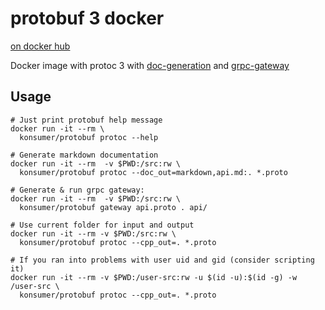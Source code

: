 # protobuf 3 docker

[on docker hub](https://registry.hub.docker.com/u/konsumer/protobuf/)

Docker image with protoc 3 with [doc-generation](https://github.com/estan/protoc-gen-doc) and [grpc-gateway](https://github.com/grpc-ecosystem/grpc-gateway)

## Usage

    # Just print protobuf help message
    docker run -it --rm \
      konsumer/protobuf protoc --help

    # Generate markdown documentation
    docker run -it --rm  -v $PWD:/src:rw \
      konsumer/protobuf protoc --doc_out=markdown,api.md:. *.proto

    # Generate & run grpc gateway:
    docker run -it --rm  -v $PWD:/src:rw \
      konsumer/protobuf gateway api.proto . api/

    # Use current folder for input and output
    docker run -it --rm -v $PWD:/src:rw \
      konsumer/protobuf protoc --cpp_out=. *.proto

    # If you ran into problems with user uid and gid (consider scripting it)
    docker run -it --rm -v $PWD:/user-src:rw -u $(id -u):$(id -g) -w /user-src \
      konsumer/protobuf protoc --cpp_out=. *.proto

